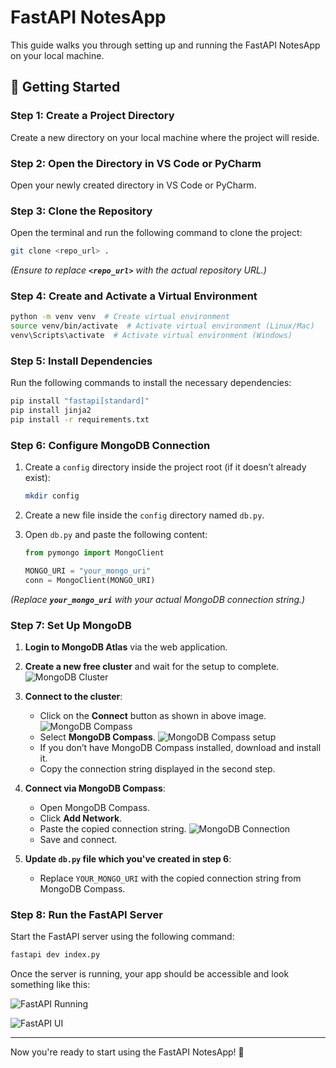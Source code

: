 # FastAPI NotesApp

This guide walks you through setting up and running the FastAPI NotesApp on your local machine.

## 🚀 Getting Started

### Step 1: Create a Project Directory

Create a new directory on your local machine where the project will reside.

### Step 2: Open the Directory in VS Code or PyCharm

Open your newly created directory in VS Code or PyCharm.

### Step 3: Clone the Repository

Open the terminal and run the following command to clone the project:

```sh
git clone <repo_url> .
```

*(Ensure to replace **`<repo_url>`** with the actual repository URL.)*

### Step 4: Create and Activate a Virtual Environment

```sh
python -m venv venv  # Create virtual environment
source venv/bin/activate  # Activate virtual environment (Linux/Mac)
venv\Scripts\activate  # Activate virtual environment (Windows)
```

### Step 5: Install Dependencies

Run the following commands to install the necessary dependencies:

```sh
pip install "fastapi[standard]"
pip install jinja2
pip install -r requirements.txt
```

### Step 6: Configure MongoDB Connection

1. Create a `config` directory inside the project root (if it doesn’t already exist):

   ```sh
   mkdir config
   ```

2. Create a new file inside the `config` directory named `db.py`.

3. Open `db.py` and paste the following content:

   ```python
   from pymongo import MongoClient

   MONGO_URI = "your_mongo_uri"
   conn = MongoClient(MONGO_URI)
   ```

*(Replace **`your_mongo_uri`** with your actual MongoDB connection string.)*

### Step 7: Set Up MongoDB

1. **Login to MongoDB Atlas** via the web application.
2. **Create a new free cluster** and wait for the setup to complete.
   ![MongoDB Cluster](https://github.com/user-attachments/assets/ea9110cf-8ff7-45a9-a28c-ee3902eaa9ee)
4. **Connect to the cluster**:
   - Click on the **Connect** button as shown in above image.
     ![MongoDB Compass](https://github.com/user-attachments/assets/d7c9669d-bff9-45c9-b8af-96fa5e63967d)
   - Select **MongoDB Compass**.
     ![MongoDB Compass setup](https://github.com/user-attachments/assets/b0070e62-e9ed-4eaa-951f-437a6cb3682c)
   - If you don’t have MongoDB Compass installed, download and install it.
   - Copy the connection string displayed in the second step.
   

5. **Connect via MongoDB Compass**:
   - Open MongoDB Compass.
   - Click **Add Network**.
   - Paste the copied connection string.
     ![MongoDB Connection](https://github.com/user-attachments/assets/b3cebc1c-ee90-4885-9e38-33b6c89c192a)
   - Save and connect.
   
   

6. **Update `db.py` file which you've created in step 6**:
   - Replace `YOUR_MONGO_URI` with the copied connection string from MongoDB Compass.
   

### Step 8: Run the FastAPI Server

Start the FastAPI server using the following command:

```sh
fastapi dev index.py
```

Once the server is running, your app should be accessible and look something like this:

![FastAPI Running](https://github.com/user-attachments/assets/890b269b-50cf-4730-9e9b-7192e29ca6c1)

![FastAPI UI](https://github.com/user-attachments/assets/96448734-9b44-4e14-9386-3d0d2904f762)

---

Now you're ready to start using the FastAPI NotesApp! 🚀

